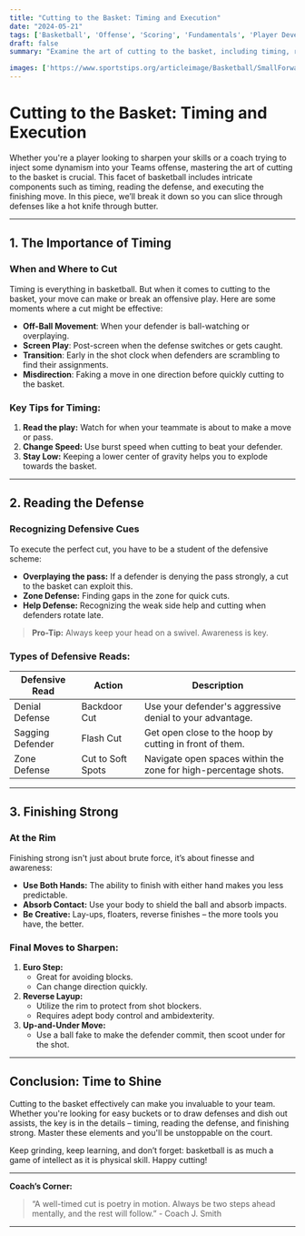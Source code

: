 ```yaml
---
title: "Cutting to the Basket: Timing and Execution"
date: "2024-05-21"
tags: ['Basketball', 'Offense', 'Scoring', 'Fundamentals', 'Player Development', 'Coaching', 'Strategy', 'Team Play', 'Techniques']
draft: false
summary: "Examine the art of cutting to the basket, including timing, reading the defense, and finishing strong."

images: ['https://www.sportstips.org/articleimage/Basketball/SmallForward/cutting_to_the_basket_timing_and_execution.webp']
---
```


# Cutting to the Basket: Timing and Execution

Whether you're a player looking to sharpen your skills or a coach trying to inject some dynamism into your Teams offense, mastering the art of cutting to the basket is crucial. This facet of basketball includes intricate components such as timing, reading the defense, and executing the finishing move. In this piece, we’ll break it down so you can slice through defenses like a hot knife through butter.

---

## 1. The Importance of Timing

### **When and Where to Cut**

Timing is everything in basketball. But when it comes to cutting to the basket, your move can make or break an offensive play. Here are some moments where a cut might be effective:

- **Off-Ball Movement**: When your defender is ball-watching or overplaying.
- **Screen Play**: Post-screen when the defense switches or gets caught.
- **Transition**: Early in the shot clock when defenders are scrambling to find their assignments.
- **Misdirection**: Faking a move in one direction before quickly cutting to the basket.

### **Key Tips for Timing:**

1. **Read the play:** Watch for when your teammate is about to make a move or pass.
2. **Change Speed:** Use burst speed when cutting to beat your defender.
3. **Stay Low:** Keeping a lower center of gravity helps you to explode towards the basket.

---

## 2. Reading the Defense

### **Recognizing Defensive Cues**

To execute the perfect cut, you have to be a student of the defensive scheme:

- **Overplaying the pass:** If a defender is denying the pass strongly, a cut to the basket can exploit this.
- **Zone Defense:** Finding gaps in the zone for quick cuts.
- **Help Defense:** Recognizing the weak side help and cutting when defenders rotate late.

> **Pro-Tip:** Always keep your head on a swivel. Awareness is key.

### **Types of Defensive Reads:**

| Defensive Read        | Action                         | Description                                              |
|-----------------------|--------------------------------|----------------------------------------------------------|
| Denial Defense        | Backdoor Cut                   | Use your defender's aggressive denial to your advantage. |
| Sagging Defender      | Flash Cut                      | Get open close to the hoop by cutting in front of them.  |
| Zone Defense          | Cut to Soft Spots              | Navigate open spaces within the zone for high-percentage shots. |

---

## 3. Finishing Strong

### **At the Rim**

Finishing strong isn't just about brute force, it’s about finesse and awareness:

- **Use Both Hands:** The ability to finish with either hand makes you less predictable.
- **Absorb Contact:** Use your body to shield the ball and absorb impacts.
- **Be Creative:** Lay-ups, floaters, reverse finishes – the more tools you have, the better.

### **Final Moves to Sharpen:**

1. **Euro Step:**
    - Great for avoiding blocks.
    - Can change direction quickly.
2. **Reverse Layup:**
    - Utilize the rim to protect from shot blockers.
    - Requires adept body control and ambidexterity.
3. **Up-and-Under Move:**
    - Use a ball fake to make the defender commit, then scoot under for the shot.

---

## Conclusion: Time to Shine

Cutting to the basket effectively can make you invaluable to your team. Whether you're looking for easy buckets or to draw defenses and dish out assists, the key is in the details – timing, reading the defense, and finishing strong. Master these elements and you'll be unstoppable on the court.

Keep grinding, keep learning, and don’t forget: basketball is as much a game of intellect as it is physical skill. Happy cutting!

---
**Coach’s Corner:**

> “A well-timed cut is poetry in motion. Always be two steps ahead mentally, and the rest will follow.” - Coach J. Smith 

---
```